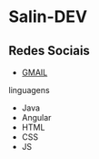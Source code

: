 # **Salin-DEV**

## Redes Sociais
- [GMAIL](https://web.dio.me/users/saliindev?tab=skills)

linguagens 
- Java
- Angular
- HTML
- CSS
- JS
